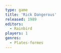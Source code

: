 ```yaml
---
type: game
title: 'Rick Dangerous'
released: 1989
editors: 
  - Rainbird
players: 1
genres:
  - Plates-formes
---
```

